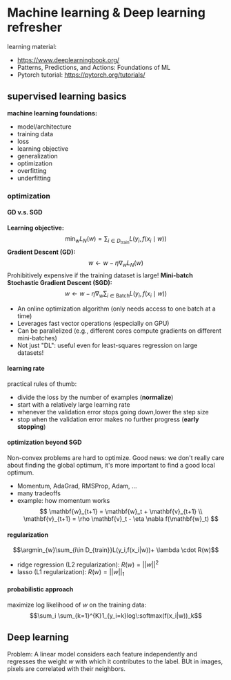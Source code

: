 # Machine learning & Deep learning refresher

learning material:
- https://www.deeplearningbook.org/
- Patterns, Predictions, and Actions: Foundations of ML
- Pytorch tutorial: https://pytorch.org/tutorials/

## supervised learning basics
**machine learning foundations:**
- model/architecture
- training data
- loss
- learning objective
- generalization
- optimization
- overfitting
- underfitting

### optimization
#### GD v.s. SGD
**Learning objective:**
$$
\min_{w} L_N(w) = \sum_{i \in D_{\text{train}}} L(y_i, f(x_i \mid w))
$$
**Gradient Descent (GD):**
$$
w \leftarrow w - \eta \nabla_w L_N(w)
$$
Prohibitively expensive if the training dataset is large!
**Mini-batch Stochastic Gradient Descent (SGD):**
$$
w \leftarrow w - \eta \nabla_w \sum_{i \in \text{Batch}} L(y_i, f(x_i \mid w))
$$
- An online optimization algorithm (only needs access to one batch at a time)  
- Leverages fast vector operations (especially on GPU)  
- Can be parallelized (e.g., different cores compute gradients on different mini-batches)  
- Not just "DL": useful even for least-squares regression on large datasets!

#### learning rate
practical rules of thumb:
- divide the loss by the number of examples (**normalize**)
- start with a relatively large learning rate
- whenever the validation error stops going down,lower the step size
- stop when the validation error makes no further progress (**early stopping**)

#### optimization beyond SGD
Non-convex problems are hard to optimize. Good news: we don't really care about finding the global optimum, it's more important to find a good local optimum.
- Momentum, AdaGrad, RMSProp, Adam, ...
- many tradeoffs
- example: how momentum works
$$
\mathbf{w}_{t+1} = \mathbf{w}_t + \mathbf{v}_{t+1} \\
\mathbf{v}_{t+1} = \rho \mathbf{v}_t - \eta \nabla f(\mathbf{w}_t)
$$

#### regularization
$$\argmin_{w}\sum_{i\in D_{train}}L(y_i,f(x_i|w))+ \lambda \cdot R(w)$$
- ridge regression (L2 regularization): $R(w) = ||w||^2$
- lasso (L1 regularization): $R(w) = ||w||_1$

#### probabilistic approach
maximize  log likelihood of $w$ on the training data:
$$\sum_i \sum_{k=1}^{K}1_{y_i=k}log\:softmax(f(x_i|w))_k$$

## Deep learning
Problem: A linear model considers each feature independently and regresses the weight $w$ with which it contributes to the label.
BUt in images, pixels are correlated with their neighbors. 